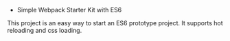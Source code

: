 - Simple Webpack Starter Kit with ES6

This project is an easy way to start an ES6 prototype project. It supports hot reloading and css loading.
